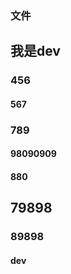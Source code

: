 ### 文件

## 我是dev

### 456


#### 567

### 789

#### 98090909


#### 880


##   79898


### 89898


#### dev


